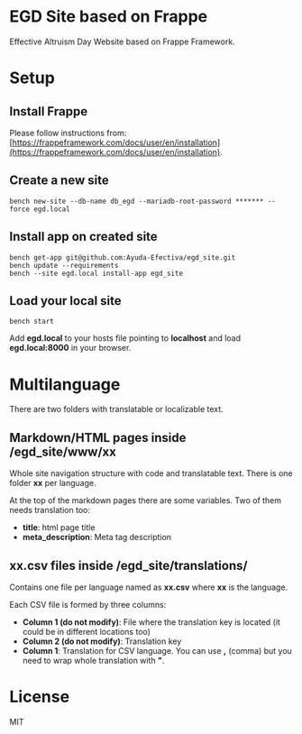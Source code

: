 # EGD Site based on Frappe

Effective Altruism Day Website based on Frappe Framework.


# Setup

## Install Frappe
Please follow instructions from: [https://frappeframework.com/docs/user/en/installation](https://frappeframework.com/docs/user/en/installation).


## Create a new site

```
bench new-site --db-name db_egd --mariadb-root-password ******* --force egd.local
```

## Install app on created site

```
bench get-app git@github.com:Ayuda-Efectiva/egd_site.git
bench update --requirements
bench --site egd.local install-app egd_site
```

## Load your local site

```
bench start
```

Add **egd.local** to your hosts file pointing to **localhost** and load **egd.local:8000** in your browser.


# Multilanguage

There are two folders with translatable or localizable text.


## Markdown/HTML pages inside /egd_site/www/xx

Whole site navigation structure with code and translatable text. There is one folder **xx** per language.

At the top of the markdown pages there are some variables. Two of them needs translation too:

  * **title**: html page title
  * **meta_description**: Meta tag description


## xx.csv files inside /egd_site/translations/

Contains one file per language named as **xx.csv** where **xx** is the language.

Each CSV file is formed by three columns:

  * **Column 1 (do not modify)**: File where the translation key is located (it could be in different locations too)
  * **Column 2 (do not modify)**: Translation key
  * **Column 1**: Translation for CSV language. You can use **,** (comma) but you need to wrap whole translation with **"**.


# License

MIT
